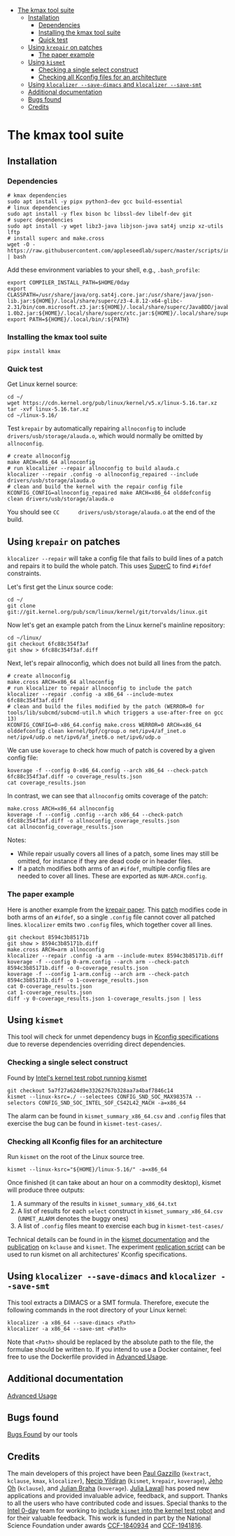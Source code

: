 <!-- START doctoc generated TOC please keep comment here to allow auto update -->
<!-- DON'T EDIT THIS SECTION, INSTEAD RE-RUN doctoc TO UPDATE -->

- [The kmax tool suite](#the-kmax-tool-suite)
  - [Installation](#installation)
    - [Dependencies](#dependencies)
    - [Installing the kmax tool suite](#installing-the-kmax-tool-suite)
    - [Quick test](#quick-test)
  - [Using `krepair` on patches](#using-krepair-on-patches)
    - [The paper example](#the-paper-example)
  - [Using `kismet`](#using-kismet)
    - [Checking a single select construct](#checking-a-single-select-construct)
    - [Checking all Kconfig files for an architecture](#checking-all-kconfig-files-for-an-architecture)
  - [Using `klocalizer --save-dimacs` and `klocalizer --save-smt`](#using-klocalizer---save-dimacs-and-klocalizer---save-smt)
  - [Additional documentation](#additional-documentation)
  - [Bugs found](#bugs-found)
  - [Credits](#credits)

<!-- END doctoc generated TOC please keep comment here to allow auto update -->


# The kmax tool suite

## Installation

### Dependencies

    # kmax dependencies
    sudo apt install -y pipx python3-dev gcc build-essential
    # linux dependencies
    sudo apt install -y flex bison bc libssl-dev libelf-dev git
    # superc dependencies
    sudo apt install -y wget libz3-java libjson-java sat4j unzip xz-utils lftp
    # install superc and make.cross
    wget -O - https://raw.githubusercontent.com/appleseedlab/superc/master/scripts/install.sh | bash

Add these environment variables to your shell, e.g., `.bash_profile`:

    export COMPILER_INSTALL_PATH=$HOME/0day
    export CLASSPATH=/usr/share/java/org.sat4j.core.jar:/usr/share/java/json-lib.jar:${HOME}/.local/share/superc/z3-4.8.12-x64-glibc-2.31/bin/com.microsoft.z3.jar:${HOME}/.local/share/superc/JavaBDD/javabdd-1.0b2.jar:${HOME}/.local/share/superc/xtc.jar:${HOME}/.local/share/superc/superc.jar:${CLASSPATH}
    export PATH=${HOME}/.local/bin/:${PATH}

### Installing the kmax tool suite

    pipx install kmax

### Quick test
    
Get Linux kernel source:

    cd ~/
    wget https://cdn.kernel.org/pub/linux/kernel/v5.x/linux-5.16.tar.xz
    tar -xvf linux-5.16.tar.xz
    cd ~/linux-5.16/

Test `krepair` by automatically repairing `allnoconfig` to include `drivers/usb/storage/alauda.o`, which would normally be omitted by `allnoconfig`.

    # create allnoconfig
    make ARCH=x86_64 allnoconfig
    # run klocalizer --repair allnoconfig to build alauda.c
    klocalizer --repair .config -o allnoconfig_repaired --include drivers/usb/storage/alauda.o
    # clean and build the kernel with the repair config file
    KCONFIG_CONFIG=allnoconfig_repaired make ARCH=x86_64 olddefconfig clean drivers/usb/storage/alauda.o
    
You should see `CC      drivers/usb/storage/alauda.o` at the end of the build.

## Using `krepair` on patches

`klocalizer --repair` will take a config file that fails to build lines of a patch and repairs it to build the whole patch. 
This uses [SuperC](https://github.com/appleseedlab/superc) to find `#ifdef` constraints.

Let's first get the Linux source code:

    cd ~/
    git clone git://git.kernel.org/pub/scm/linux/kernel/git/torvalds/linux.git
	
Now let's get an example patch from the Linux kernel's mainline repository:	
	
    cd ~/linux/
    git checkout 6fc88c354f3af
    git show > 6fc88c354f3af.diff

Next, let's repair allnoconfig, which does not build all lines from the patch.

    # create allnoconfig
    make.cross ARCH=x86_64 allnoconfig
    # run klocalizer to repair allnoconfig to include the patch
    klocalizer --repair .config -a x86_64 --include-mutex 6fc88c354f3af.diff
    # clean and build the files modified by the patch (WERROR=0 for tools/lib/subcmd/subcmd-util.h which triggers a use-after-free on gcc 13)
    KCONFIG_CONFIG=0-x86_64.config make.cross WERROR=0 ARCH=x86_64 olddefconfig clean kernel/bpf/cgroup.o net/ipv4/af_inet.o net/ipv4/udp.o net/ipv6/af_inet6.o net/ipv6/udp.o

We can use `koverage` to check how much of patch is covered by a given config file:

    koverage -f --config 0-x86_64.config --arch x86_64 --check-patch 6fc88c354f3af.diff -o coverage_results.json
    cat coverage_results.json

In contrast, we can see that `allnoconfig` omits coverage of the patch:

    make.cross ARCH=x86_64 allnoconfig
    koverage -f --config .config --arch x86_64 --check-patch 6fc88c354f3af.diff -o allnoconfig_coverage_results.json
    cat allnoconfig_coverage_results.json

Notes:

- While repair usually covers all lines of a patch, some lines may still be omitted, for instance if they are dead code or in header files.
- If a patch modifies both arms of an `#ifdef`, multiple config files are needed to cover all lines.  These are exported as `NUM-ARCH.config`.

### The paper example

Here is another example from the [krepair paper](https://paulgazzillo.com/papers/fse24.pdf).  This [patch](https://git.kernel.org/pub/scm/linux/kernel/git/torvalds/linux.git/commit/?id=8594c3b85171b6f68e34e07b533ec2f1bf7fb065) modifies code in both arms of an `#ifdef`, so a single `.config` file cannot cover all patched lines.  `klocalizer` emits two `.config` files, which together cover all lines.

    git checkout 8594c3b85171b
    git show > 8594c3b85171b.diff
	make.cross ARCH=arm allnoconfig
    klocalizer --repair .config -a arm --include-mutex 8594c3b85171b.diff
    koverage -f --config 0-arm.config --arch arm --check-patch 8594c3b85171b.diff -o 0-coverage_results.json
    koverage -f --config 1-arm.config --arch arm --check-patch 8594c3b85171b.diff -o 1-coverage_results.json
    cat 0-coverage_results.json
    cat 1-coverage_results.json
	diff -y 0-coverage_results.json 1-coverage_results.json | less

## Using `kismet`

This tool will check for unmet dependency bugs in [Kconfig specifications](https://www.kernel.org/doc/html/latest/kbuild/kconfig-language.html#menu-attributes) due to reverse dependencies overriding direct dependencies.

### Checking a single select construct

Found by [Intel's kernel test robot running kismet](https://lore.kernel.org/lkml/cc9905dd-5b66-d01e-491c-64c18198d208@intel.com/)

    git checkout 5a7f27a624d9e33262767b328aa7a4baf7846c14
    kismet --linux-ksrc=./ --selectees CONFIG_SND_SOC_MAX98357A --selectors CONFIG_SND_SOC_INTEL_SOF_CS42L42_MACH -a=x86_64

The alarm can be found in `kismet_summary_x86_64.csv` and `.config` files that exercise the bug can be found in `kismet-test-cases/`.

### Checking all Kconfig files for an architecture

Run `kismet` on the root of the Linux source tree.

    kismet --linux-ksrc="${HOME}/linux-5.16/" -a=x86_64

Once finished (it can take about an hour on a commodity desktop), kismet will produce three outputs:

  1. A summary of the results in `kismet_summary_x86_64.txt`
  2. A list of results for each `select` construct in `kismet_summary_x86_64.csv` (`UNMET_ALARM` denotes the buggy ones)
  3. A list of `.config` files meant to exercise each bug in `kismet-test-cases/`

Technical details can be found in in the [kismet documentation](https://github.com/paulgazz/kmax/blob/master/docs/advanced.md#kismet) and the [publication](https://paulgazzillo.com/papers/esecfse21.pdf) on `kclause` and `kismet`.  The experiment [replication script](https://github.com/paulgazz/kmax/blob/master/scripts/kismet_evaluation/kismet_experiments_replication.sh) can be used to run kismet on all architectures' Kconfig specifications.

## Using `klocalizer --save-dimacs` and `klocalizer --save-smt`

This tool extracts a DIMACS or a SMT formula.
Therefore, execute the following commands in the root directory of your Linux kernel:

    klocalizer -a x86_64 --save-dimacs <Path>
    klocalizer -a x86_64 --save-smt <Path>

Note that `<Path>` should be replaced by the absolute path to the file, the formulae should be written to.
If you intend to use a Docker container, feel free to use the Dockerfile provided in [Advanced Usage](https://github.com/paulgazz/kmax/blob/master/docs/advanced.md).

## Additional documentation

[Advanced Usage](https://github.com/paulgazz/kmax/blob/master/docs/advanced.md)


## Bugs found

[Bugs Found](https://github.com/paulgazz/kmax/blob/master/docs/bugs_found.md) by our tools


## Credits

The main developers of this project have been [Paul Gazzillo](https://paulgazzillo.com) (`kextract`, `kclause`, `kmax`, `klocalizer`), [Necip Yildiran](http://www.necipyildiran.com/) (`kismet`, `krepair`, `koverage`), [Jeho Oh](https://www.linkedin.com/in/jeho-oh-110a2092/) (`kclause`), and [Julian Braha](https://julianbraha.com/) (`koverage`).  [Julia Lawall](https://pages.lip6.fr/Julia.Lawall/) has posed new applications and provided invaluable advice, feedback, and support.  Thanks to all the users who have contributed code and issues.  Special thanks to the [Intel 0-day](https://01.org/lkp) team for working to [include `kismet` into the kernel test robot](https://lore.kernel.org/all/d13eec5d-ee87-2207-05a4-1c7732bca4cd@intel.com/) and for their valuable feedback.  This work is funded in part by the National Science Foundation under awards [CCF-1840934](https://nsf.gov/awardsearch/showAward?AWD_ID=1840934) and [CCF-1941816](https://nsf.gov/awardsearch/showAward?AWD_ID=1941816).
